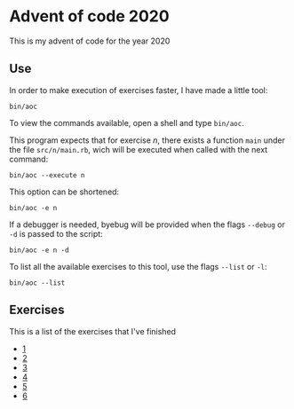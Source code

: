 # Advent of code 2020

This is my advent of code for the year 2020


## Use

In order to make execution of exercises faster, I have made a little tool:

```bin/aoc```

To view the commands available, open a shell and type `bin/aoc`.

This program expects that for exercise *n*, there exists a function `main` under
the file `src/n/main.rb`, wich will be executed when called with the next
command:

```
bin/aoc --execute n
```

This option can be shortened:

```
bin/aoc -e n
```

If a debugger is needed, byebug will be provided when the flags `--debug` or `-d`
is passed to the script:

```
bin/aoc -e n -d
```

To list all the available exercises to this tool, use the flags `--list` or
`-l`:

```
bin/aoc --list
```

## Exercises

This is a list of the exercises that I've finished

 - [1](https://adventofcode.com/2020/day/1)
 - [2](https://adventofcode.com/2020/day/2)
 - [3](https://adventofcode.com/2020/day/3)
 - [4](https://adventofcode.com/2020/day/4)
 - [5](https://adventofcode.com/2020/day/5)
 - [6](https://adventofcode.com/2020/day/6)
